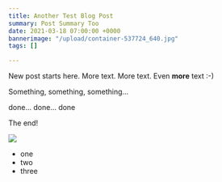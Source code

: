 ```yaml
---
title: Another Test Blog Post
summary: Post Summary Too
date: 2021-03-18 07:00:00 +0000
bannerimage: "/upload/container-537724_640.jpg"
tags: []

---
```

<BlogHeader :frontmatter="$frontmatter" />

New post starts here. More text. More text. Even **more** text :-)

Something, something, something...

done... done... done

The end!

![](/upload/default-banner.jpg)

* one
* two
* three

<BlogFooter :frontmatter="$frontmatter" />